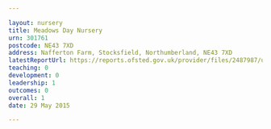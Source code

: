 ```yaml
---

layout: nursery
title: Meadows Day Nursery
urn: 301761
postcode: NE43 7XD
address: Nafferton Farm, Stocksfield, Northumberland, NE43 7XD
latestReportUrl: https://reports.ofsted.gov.uk/provider/files/2487987/urn/301761.pdf
teaching: 0
development: 0
leadership: 1
outcomes: 0
overall: 1
date: 29 May 2015

---
```

